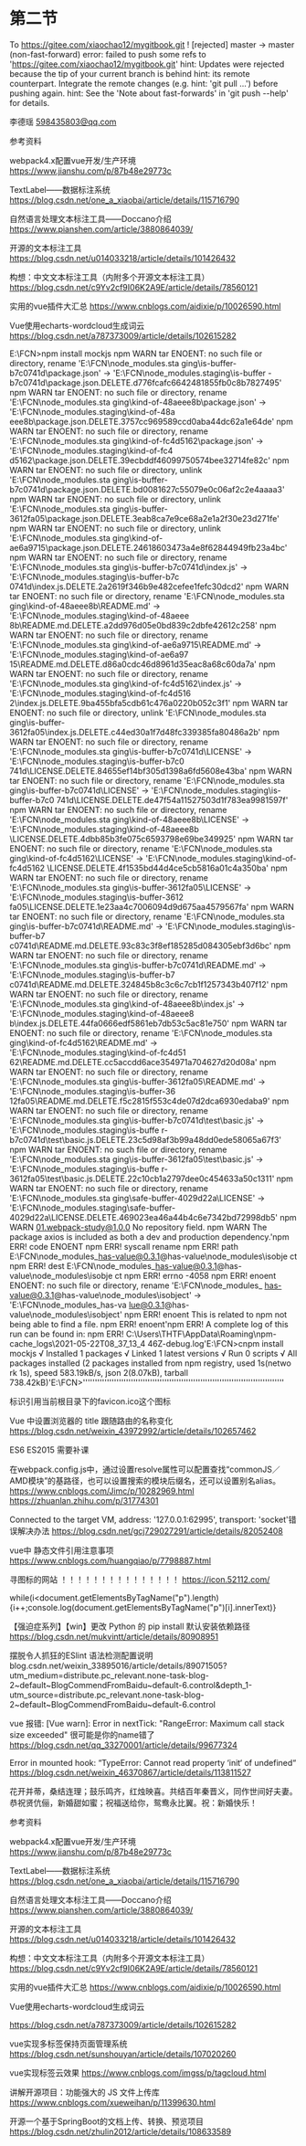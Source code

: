 # 第二节

To https://gitee.com/xiaochao12/mygitbook.git
 ! [rejected]        master -> master (non-fast-forward)
error: failed to push some refs to 'https://gitee.com/xiaochao12/mygitbook.git'
hint: Updates were rejected because the tip of your current branch is behind
hint: its remote counterpart. Integrate the remote changes (e.g.
hint: 'git pull ...') before pushing again.
hint: See the 'Note about fast-forwards' in 'git push --help' for details.


李德瑶 <598435803@qq.com>


参考资料

webpack4.x配置vue开发/生产环境
https://www.jianshu.com/p/87b48e29773c  

TextLabel——数据标注系统
https://blog.csdn.net/one_a_xiaobai/article/details/115716790

自然语言处理文本标注工具——Doccano介绍
https://www.pianshen.com/article/3880864039/

开源的文本标注工具
https://blog.csdn.net/u014033218/article/details/101426432

构想：中文文本标注工具（内附多个开源文本标注工具）
https://blog.csdn.net/c9Yv2cf9I06K2A9E/article/details/78560121

实用的vue插件大汇总
https://www.cnblogs.com/aidixie/p/10026590.html

Vue使用echarts-wordcloud生成词云
https://blog.csdn.net/a787373009/article/details/102615282

E:\FCN>npm install mockjs
npm WARN tar ENOENT: no such file or directory, rename 'E:\FCN\node_modules\.sta
ging\is-buffer-b7c0741d\package.json' -> 'E:\FCN\node_modules\.staging\is-buffer
-b7c0741d\package.json.DELETE.d776fcafc6642481855fb0c8b7827495'
npm WARN tar ENOENT: no such file or directory, rename 'E:\FCN\node_modules\.sta
ging\kind-of-48aeee8b\package.json' -> 'E:\FCN\node_modules\.staging\kind-of-48a
eee8b\package.json.DELETE.3757cc969589ccd0aba44dc62a1e64de'
npm WARN tar ENOENT: no such file or directory, rename 'E:\FCN\node_modules\.sta
ging\kind-of-fc4d5162\package.json' -> 'E:\FCN\node_modules\.staging\kind-of-fc4
d5162\package.json.DELETE.39ecbddf46099750574bee32714fe82c'
npm WARN tar ENOENT: no such file or directory, unlink 'E:\FCN\node_modules\.sta
ging\is-buffer-b7c0741d\package.json.DELETE.bd0081627c55079e0c06af2c2e4aaaa3'
npm WARN tar ENOENT: no such file or directory, unlink 'E:\FCN\node_modules\.sta
ging\is-buffer-3612fa05\package.json.DELETE.3eab8ca7e9ce68a2e1a2f30e23d271fe'
npm WARN tar ENOENT: no such file or directory, unlink 'E:\FCN\node_modules\.sta
ging\kind-of-ae6a9715\package.json.DELETE.24618603473a4e8f62844949fb23a4bc'
npm WARN tar ENOENT: no such file or directory, rename 'E:\FCN\node_modules\.sta
ging\is-buffer-b7c0741d\index.js' -> 'E:\FCN\node_modules\.staging\is-buffer-b7c
0741d\index.js.DELETE.2a2619f346b9e482cefee1fefc30dcd2'
npm WARN tar ENOENT: no such file or directory, rename 'E:\FCN\node_modules\.sta
ging\kind-of-48aeee8b\README.md' -> 'E:\FCN\node_modules\.staging\kind-of-48aeee
8b\README.md.DELETE.a2dd976d05e0bd839c2dbfe42612c258'
npm WARN tar ENOENT: no such file or directory, rename 'E:\FCN\node_modules\.sta
ging\kind-of-ae6a9715\README.md' -> 'E:\FCN\node_modules\.staging\kind-of-ae6a97
15\README.md.DELETE.d86a0cdc46d8961d35eac8a68c60da7a'
npm WARN tar ENOENT: no such file or directory, rename 'E:\FCN\node_modules\.sta
ging\kind-of-fc4d5162\index.js' -> 'E:\FCN\node_modules\.staging\kind-of-fc4d516
2\index.js.DELETE.9ba455bfa5cdb61c476a0220b052c3f1'
npm WARN tar ENOENT: no such file or directory, unlink 'E:\FCN\node_modules\.sta
ging\is-buffer-3612fa05\index.js.DELETE.c44ed30a1f7d48fc339385fa80486a2b'
npm WARN tar ENOENT: no such file or directory, rename 'E:\FCN\node_modules\.sta
ging\is-buffer-b7c0741d\LICENSE' -> 'E:\FCN\node_modules\.staging\is-buffer-b7c0
741d\LICENSE.DELETE.84655ef14bf305d1398a6fd5608e43ba'
npm WARN tar ENOENT: no such file or directory, rename 'E:\FCN\node_modules\.sta
ging\is-buffer-b7c0741d\LICENSE' -> 'E:\FCN\node_modules\.staging\is-buffer-b7c0
741d\LICENSE.DELETE.de47f54a11527503d1f783ea9981597f'
npm WARN tar ENOENT: no such file or directory, rename 'E:\FCN\node_modules\.sta
ging\kind-of-48aeee8b\LICENSE' -> 'E:\FCN\node_modules\.staging\kind-of-48aeee8b
\LICENSE.DELETE.4dbb85b3fe075c6593798e69be349925'
npm WARN tar ENOENT: no such file or directory, rename 'E:\FCN\node_modules\.sta
ging\kind-of-fc4d5162\LICENSE' -> 'E:\FCN\node_modules\.staging\kind-of-fc4d5162
\LICENSE.DELETE.4f1535bd44d4ce5cb5816a01c4a350ba'
npm WARN tar ENOENT: no such file or directory, rename 'E:\FCN\node_modules\.sta
ging\is-buffer-3612fa05\LICENSE' -> 'E:\FCN\node_modules\.staging\is-buffer-3612
fa05\LICENSE.DELETE.1e23aa4c7006094d9d675aa4579567fa'
npm WARN tar ENOENT: no such file or directory, rename 'E:\FCN\node_modules\.sta
ging\is-buffer-b7c0741d\README.md' -> 'E:\FCN\node_modules\.staging\is-buffer-b7
c0741d\README.md.DELETE.93c83c3f8ef185285d084305ebf3d6bc'
npm WARN tar ENOENT: no such file or directory, rename 'E:\FCN\node_modules\.sta
ging\is-buffer-b7c0741d\README.md' -> 'E:\FCN\node_modules\.staging\is-buffer-b7
c0741d\README.md.DELETE.324845b8c3c6c7cb1f1257343b407f12'
npm WARN tar ENOENT: no such file or directory, rename 'E:\FCN\node_modules\.sta
ging\kind-of-48aeee8b\index.js' -> 'E:\FCN\node_modules\.staging\kind-of-48aeee8
b\index.js.DELETE.44fa0666edf5861eb7db53c5ac81e750'
npm WARN tar ENOENT: no such file or directory, rename 'E:\FCN\node_modules\.sta
ging\kind-of-fc4d5162\README.md' -> 'E:\FCN\node_modules\.staging\kind-of-fc4d51
62\README.md.DELETE.cc5accdd6ace354971a704627d20d08a'
npm WARN tar ENOENT: no such file or directory, rename 'E:\FCN\node_modules\.sta
ging\is-buffer-3612fa05\README.md' -> 'E:\FCN\node_modules\.staging\is-buffer-36
12fa05\README.md.DELETE.f5c2815f553c4de07d2dca6930edaba9'
npm WARN tar ENOENT: no such file or directory, rename 'E:\FCN\node_modules\.sta
ging\is-buffer-b7c0741d\test\basic.js' -> 'E:\FCN\node_modules\.staging\is-buffe
r-b7c0741d\test\basic.js.DELETE.23c5d98af3b99a48dd0ede58065a67f3'
npm WARN tar ENOENT: no such file or directory, rename 'E:\FCN\node_modules\.sta
ging\is-buffer-3612fa05\test\basic.js' -> 'E:\FCN\node_modules\.staging\is-buffe
r-3612fa05\test\basic.js.DELETE.22c10cb1a2797dee0c454633a50c1311'
npm WARN tar ENOENT: no such file or directory, rename 'E:\FCN\node_modules\.sta
ging\safe-buffer-4029d22a\LICENSE' -> 'E:\FCN\node_modules\.staging\safe-buffer-
4029d22a\LICENSE.DELETE.469023ea46a44b4c6e7342bd72998db5'
npm WARN 01.webpack-study@1.0.0 No repository field.
npm WARN The package axios is included as both a dev and production dependency.'npm ERR! code ENOENT
npm ERR! syscall rename
npm ERR! path E:\FCN\node_modules\_has-value@0.3.1@has-value\node_modules\isobje
ct
npm ERR! dest E:\FCN\node_modules\_has-value@0.3.1@has-value\node_modules\isobje
ct
npm ERR! errno -4058
npm ERR! enoent ENOENT: no such file or directory, rename 'E:\FCN\node_modules\_
has-value@0.3.1@has-value\node_modules\isobject' -> 'E:\FCN\node_modules\_has-va
lue@0.3.1@has-value\node_modules\isobject'
npm ERR! enoent This is related to npm not being able to find a file.
npm ERR! enoent'npm ERR! A complete log of this run can be found in:
npm ERR!     C:\Users\THTF\AppData\Roaming\npm-cache\_logs\2021-05-22T08_37_13_4
46Z-debug.log'E:\FCN>cnpm install mockjs
√ Installed 1 packages
√ Linked 1 latest versions
√ Run 0 scripts
√ All packages installed (2 packages installed from npm registry, used 1s(netwo
rk 1s), speed 583.19kB/s, json 2(8.07kB), tarball 738.42kB)'E:\FCN>''''''''''''''''''''''''''''''''''''''''''''''''''''''''''''''''''''''''''''''''''''


<link rel="icon" href="<%= BASE_URL %>favicon.ico">  
标识引用当前根目录下的favicon.ico这个图标  


Vue 中设置浏览器的 title 跟随路由的名称变化  
https://blog.csdn.net/weixin_43972992/article/details/102657462  

ES6 ES2015 需要补课

在webpack.config.js中，通过设置resolve属性可以配置查找“commonJS／AMD模块”的基路径，也可以设置搜索的模块后缀名，还可以设置别名alias。
https://www.cnblogs.com/Jimc/p/10282969.html
https://zhuanlan.zhihu.com/p/31774301

Connected to the target VM, address: '127.0.0.1:62995', transport: 'socket'错误解决办法
https://blog.csdn.net/gcj729027291/article/details/82052408

vue中 静态文件引用注意事项
https://www.cnblogs.com/huangqiao/p/7798887.html

寻图标的网站 ！！！！！！！！！！！！！！！
https://icon.52112.com/


while(i<document.getElementsByTagName("p").length){i++;console.log(document.getElementsByTagName("p")[i].innerText)}

【强迫症系列】【win】更改 Python 的 pip install 默认安装依赖路径
https://blog.csdn.net/mukvintt/article/details/80908951

摆脱令人抓狂的ESlint 语法检测配置说明
blog.csdn.net/weixin_33895016/article/details/89071505?utm_medium=distribute.pc_relevant.none-task-blog-2~default~BlogCommendFromBaidu~default-6.control&depth_1-utm_source=distribute.pc_relevant.none-task-blog-2~default~BlogCommendFromBaidu~default-6.control

vue 报错: [Vue warn]: Error in nextTick: "RangeError: Maximum call stack size exceeded" 很可能是你的name错了
https://blog.csdn.net/qq_33270001/article/details/99677324

Error in mounted hook: “TypeError: Cannot read property ‘init‘ of undefined“
https://blog.csdn.net/weixin_46370867/article/details/113811527

花开并蒂，桑结连理；鼓乐鸣齐，红烛映喜。共结百年秦晋义，同作世间好夫妻。恭祝贤伉俪，新婚甜如蜜；祝福送给你，鸳鸯永比翼。祝：新婚快乐！

参考资料

webpack4.x配置vue开发/生产环境
https://www.jianshu.com/p/87b48e29773c  

TextLabel——数据标注系统
https://blog.csdn.net/one_a_xiaobai/article/details/115716790

自然语言处理文本标注工具——Doccano介绍
https://www.pianshen.com/article/3880864039/

开源的文本标注工具
https://blog.csdn.net/u014033218/article/details/101426432

构想：中文文本标注工具（内附多个开源文本标注工具）
https://blog.csdn.net/c9Yv2cf9I06K2A9E/article/details/78560121

实用的vue插件大汇总
https://www.cnblogs.com/aidixie/p/10026590.html

Vue使用echarts-wordcloud生成词云

https://blog.csdn.net/a787373009/article/details/102615282

vue实现多标签保持页面管理系统
https://blog.csdn.net/sunshouyan/article/details/107020260

vue实现标签云效果
https://www.cnblogs.com/imgss/p/tagcloud.html

讲解开源项目：功能强大的 JS 文件上传库
https://www.cnblogs.com/xueweihan/p/11399630.html

开源一个基于SpringBoot的文档上传、转换、预览项目
https://blog.csdn.net/zhulin2012/article/details/108633589